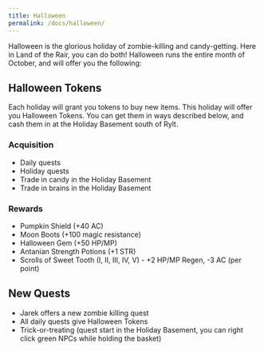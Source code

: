 ```yaml
---
title: Halloween
permalink: /docs/halloween/
---
```


Halloween is the glorious holiday of zombie-killing and candy-getting. Here in Land of the Rair, you can do both! Halloween runs the entire month of October, and will offer you the following:

## Halloween Tokens

Each holiday will grant you tokens to buy new items. This holiday will offer you Halloween Tokens. You can get them in ways described below, and cash them in at the Holiday Basement south of Rylt.

### Acquisition

* Daily quests
* Holiday quests
* Trade in candy in the Holiday Basement
* Trade in brains in the Holiday Basement

### Rewards

* Pumpkin Shield (+40 AC)
* Moon Boots (+100 magic resistance)
* Halloween Gem (+50 HP/MP)
* Antanian Strength Potions (+1 STR)
* Scrolls of Sweet Tooth (I, II, III, IV, V) - +2 HP/MP Regen, -3 AC (per point)

## New Quests

* Jarek offers a new zombie killing quest
* All daily quests give Halloween Tokens
* Trick-or-treating (quest start in the Holiday Basement, you can right click green NPCs while holding the basket)

